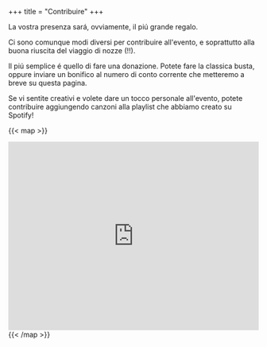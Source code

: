 +++
title = "Contribuire"
+++

La vostra presenza sará, ovviamente, il piú grande regalo. 

Ci sono comunque modi diversi per contribuire all'evento, e soprattutto alla buona riuscita del viaggio di nozze (!!).

Il piú semplice é quello di fare una donazione. Potete fare la classica busta, oppure inviare un bonifico al numero di conto corrente che metteremo a breve su questa pagina.

Se vi sentite creativi e volete dare un tocco personale all'evento, potete contribuire aggiungendo canzoni alla playlist che abbiamo creato su Spotify!

{{< map >}}
<iframe src="https://open.spotify.com/embed/playlist/3dZXcnPICr8kElA577QSXG?utm_source=generator&theme=0" width="100%" height="380" frameBorder="0" allowfullscreen="" allow="autoplay; clipboard-write; encrypted-media; fullscreen; picture-in-picture"></iframe>
{{< /map >}}